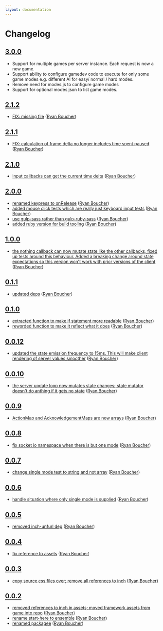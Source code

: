 ```yaml
---
layout: documentation
---
```

# Changelog

## [3.0.0](https://github.com/ensemblejs/ensemblejs/commit/45de51c916749e500917b62e6159fe9e9d56f2c0)

- Support for multiple games per server instance. Each request is now a new game.
- Support ability to configure gamedev code to execute for only some game modes e.g. different AI for easy/ normal / hard modes.
- Remove need for modes.js to configure game modes
- Support for optional modes.json to list game modes.

## [2.1.2](https://github.com/ensemblejs/ensemblejs/commit/8110532d1b0761272d33312f76163dcdf94054e0)

- [FIX: missing file](https://github.com/ensemblejs/ensemblejs/commit/828f7f9d04b278a6687e9d6263c9dbdda36cd04a) ([Ryan Boucher](https://github.com/distributedlife))

## [2.1.1](https://github.com/ensemblejs/ensemblejs/commit/d7fcc116e23e9de68b812321247a72084afa0027)

- [FIX: calculation of frame delta no longer includes time spent paused](https://github.com/ensemblejs/ensemblejs/commit/cd882c4466562f31b2cb239987c1e371fbbbca7a) ([Ryan Boucher](https://github.com/distributedlife))

## [2.1.0](https://github.com/ensemblejs/ensemblejs/commit/c64b2a586e165cc0d49b3bedb48af6c680b412aa)

- [Input callbacks can get the current time delta](https://github.com/ensemblejs/ensemblejs/commit/0ba44d94caf9925a464cf9509ddcadb8e074a239) ([Ryan Boucher](https://github.com/distributedlife))

## [2.0.0](https://github.com/ensemblejs/ensemblejs/commit/54f913230d0633552308e82e1ec4af0ec8299ae4)

- [renamed keypress to onRelease](https://github.com/ensemblejs/ensemblejs/commit/841e2fc5552b38e5951cf0a96f6fd2c4b1f4211b) ([Ryan Boucher](https://github.com/distributedlife))
- [added mouse click tests which are really just keyboard input tests](https://github.com/ensemblejs/ensemblejs/commit/6c40822110d028f9d0b24b57c67277519b43d025) ([Ryan Boucher](https://github.com/distributedlife))
- [use gulp-sass rather than gulp-ruby-sass](https://github.com/ensemblejs/ensemblejs/commit/5abf9b1a2f04e4c58e4721b0abad1727936da68b) ([Ryan Boucher](https://github.com/distributedlife))
- [added ruby version for build tooling](https://github.com/ensemblejs/ensemblejs/commit/55f9c215083519ab38a41916713a31e0aedc346d) ([Ryan Boucher](https://github.com/distributedlife))

## [1.0.0](https://github.com/ensemblejs/ensemblejs/commit/baf9c88df8be5bd68cca95bc059d5f43eddfb5de)

- [the nothing callback can now mutate state like the other callbacks, fixed up tests around this behaviour. Added a breaking change around state expectations so this version won't work with prior versions of the client](https://github.com/ensemblejs/ensemblejs/commit/31c7a6c11bf4de6b935a19c5cef8f209355858bd) ([Ryan Boucher](https://github.com/distributedlife))

## [0.1.1](https://github.com/ensemblejs/ensemblejs/commit/5ed143f10fc27a7408977466603d9dcd59ff7c96)

- [updated deps](https://github.com/ensemblejs/ensemblejs/commit/fca21a24c23ed58a636cbf8f247a7359eadaa40d) ([Ryan Boucher](https://github.com/distributedlife))

## [0.1.0](https://github.com/ensemblejs/ensemblejs/commit/45f3eb4da520ca0bfbf1c6036e4e317caabf0de8)

- [extracted function to make if statement more readable](https://github.com/ensemblejs/ensemblejs/commit/3f6ff8dfab09727a0a08d08431cfa4965ab2faeb) ([Ryan Boucher](https://github.com/distributedlife))
- [reworded function to make it reflect what it does](https://github.com/ensemblejs/ensemblejs/commit/3db187aeeb82ba9dfce16aca3680fae294a8fe2d) ([Ryan Boucher](https://github.com/distributedlife))

## [0.0.12](https://github.com/ensemblejs/ensemblejs/commit/bd18f5f57a9ac38c92136fbbc504456dc9143f17)

- [updated the state emission frequency to 15ms. This will make client rendering of server values smoother](https://github.com/ensemblejs/ensemblejs/commit/e926794b1d76f872a70e3bd1c1a69e0cfa1b3092) ([Ryan Boucher](https://github.com/distributedlife))

## [0.0.10](https://github.com/ensemblejs/ensemblejs/commit/505df16706539abbe64026fa3f42e83a51435868)

- [the server update loop now mutates state changes; state mutator doesn't do anthing if it gets no state](https://github.com/ensemblejs/ensemblejs/commit/12115a3a4592b7f05c1b936365f753e65235a7f4) ([Ryan Boucher](https://github.com/distributedlife))

## [0.0.9](https://github.com/ensemblejs/ensemblejs/commit/b2f3ed18affcb4574fcdc3efa0382081ada54565)

- [ActionMap and AcknowledgementMaps are now arrays](https://github.com/ensemblejs/ensemblejs/commit/af177d5d57c2455a7209a4df7379ded908294a94) ([Ryan Boucher](https://github.com/distributedlife))

## [0.0.8](https://github.com/ensemblejs/ensemblejs/commit/d2d8d922d7b0187fe2a9b925844b35d448d747ed)

- [fix socket io namespace when there is but one mode](https://github.com/ensemblejs/ensemblejs/commit/42a79a2cb0b219d687791b8cde49f418fbd7379d) ([Ryan Boucher](https://github.com/distributedlife))

## [0.0.7](https://github.com/ensemblejs/ensemblejs/commit/c2c78e4e2072d71bbd1fec4d3451b0c91bee090d)

- [change single mode test to string and not array](https://github.com/ensemblejs/ensemblejs/commit/fa80a4c14a9930e3f2c6221ceaf60e82937bdc8e) ([Ryan Boucher](https://github.com/distributedlife))

## [0.0.6](https://github.com/ensemblejs/ensemblejs/commit/e6b365987210fba8c5c2a2c2e741969aa7a3618e)

- [handle situation where only single mode is supplied](https://github.com/ensemblejs/ensemblejs/commit/89c0b38b3b038fd824f97fa8f11490bdaa124877) ([Ryan Boucher](https://github.com/distributedlife))

## [0.0.5](https://github.com/ensemblejs/ensemblejs/commit/2a16b7a3d6094fe185077b7bd65210f5a546a8e9)

- [removed inch-unfurl dep](https://github.com/ensemblejs/ensemblejs/commit/1cac417767352ace9937d7519cecda5f644089a6) ([Ryan Boucher](https://github.com/distributedlife))

## [0.0.4](https://github.com/ensemblejs/ensemblejs/commit/68776d3d1631c7cedb76edf8bc7d4b7acc471f03)

- [fix reference to assets](https://github.com/ensemblejs/ensemblejs/commit/a95a789312119c7f7ce4fc3fa7f7460572748d06) ([Ryan Boucher](https://github.com/distributedlife))

## [0.0.3](https://github.com/ensemblejs/ensemblejs/commit/311d8c4c477eb8b8ff39976cceaa56975195d464)

- [copy source css files over; remove all references to inch](https://github.com/ensemblejs/ensemblejs/commit/815d1dc919a1c18d405476d7a9ab4f2af80f0a10) ([Ryan Boucher](https://github.com/distributedlife))

## [0.0.2](https://github.com/ensemblejs/ensemblejs/commit/2bc9d6e2fc03960d1ff13e9819cecf7f0055e3ef)

- [removed references to inch in assets; moved framework assets from game into repo](https://github.com/ensemblejs/ensemblejs/commit/e7864da57da30bc8136500b3cc31efe5300bb1a5) ([Ryan Boucher](https://github.com/distributedlife))
- [rename start-here to ensemble](https://github.com/ensemblejs/ensemblejs/commit/fe3e16bd84f9140448ea18e8afbb38a2c7070e29) ([Ryan Boucher](https://github.com/distributedlife))
- [renamed packagee](https://github.com/ensemblejs/ensemblejs/commit/c8e4fd90275695da7a5a3f2a6e7abaa135755f47) ([Ryan Boucher](https://github.com/distributedlife))
